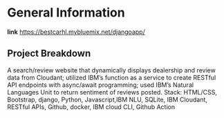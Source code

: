 # General Information
**link**
https://bestcarhl.mybluemix.net/djangoapp/


## Project Breakdown
A  search/review website that dynamically displays dealership and review data from Cloudant; utilized IBM’s function as a service to create RESTful API endpoints with async/await programming; used IBM’s Natural Languages Unit to return sentiment of reviews posted.
Stack: HTML/CSS, Bootstrap, django, Python, Javascript,IBM NLU, SQLite, IBM Cloudant, RESTful APIs, Github, docker, IBM cloud CLI, Github Action
